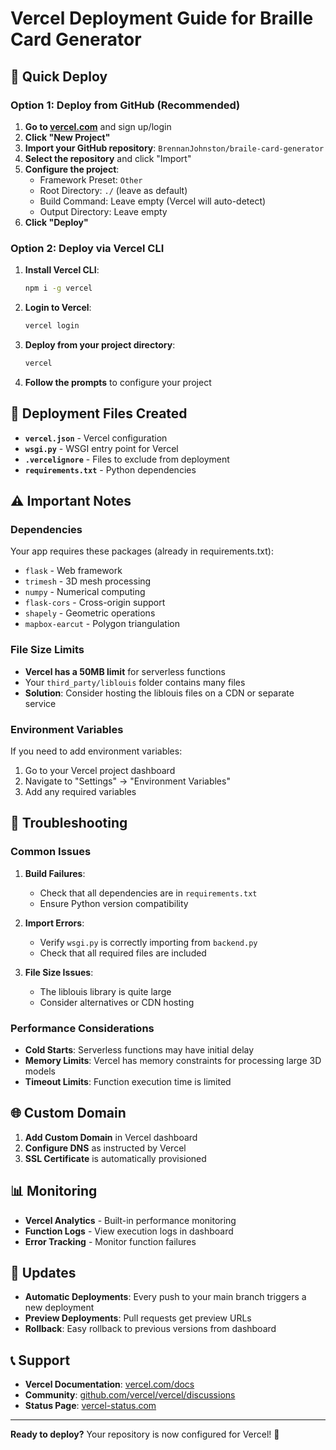 # Vercel Deployment Guide for Braille Card Generator

## 🚀 Quick Deploy

### Option 1: Deploy from GitHub (Recommended)

1. **Go to [vercel.com](https://vercel.com)** and sign up/login
2. **Click "New Project"**
3. **Import your GitHub repository**: `BrennanJohnston/braile-card-generator`
4. **Select the repository** and click "Import"
5. **Configure the project**:
   - Framework Preset: `Other`
   - Root Directory: `./` (leave as default)
   - Build Command: Leave empty (Vercel will auto-detect)
   - Output Directory: Leave empty
6. **Click "Deploy"**

### Option 2: Deploy via Vercel CLI

1. **Install Vercel CLI**:
   ```bash
   npm i -g vercel
   ```

2. **Login to Vercel**:
   ```bash
   vercel login
   ```

3. **Deploy from your project directory**:
   ```bash
   vercel
   ```

4. **Follow the prompts** to configure your project

## 📁 Deployment Files Created

- **`vercel.json`** - Vercel configuration
- **`wsgi.py`** - WSGI entry point for Vercel
- **`.vercelignore`** - Files to exclude from deployment
- **`requirements.txt`** - Python dependencies

## ⚠️ Important Notes

### Dependencies
Your app requires these packages (already in requirements.txt):
- `flask` - Web framework
- `trimesh` - 3D mesh processing
- `numpy` - Numerical computing
- `flask-cors` - Cross-origin support
- `shapely` - Geometric operations
- `mapbox-earcut` - Polygon triangulation

### File Size Limits
- **Vercel has a 50MB limit** for serverless functions
- Your `third_party/liblouis` folder contains many files
- **Solution**: Consider hosting the liblouis files on a CDN or separate service

### Environment Variables
If you need to add environment variables:
1. Go to your Vercel project dashboard
2. Navigate to "Settings" → "Environment Variables"
3. Add any required variables

## 🔧 Troubleshooting

### Common Issues

1. **Build Failures**:
   - Check that all dependencies are in `requirements.txt`
   - Ensure Python version compatibility

2. **Import Errors**:
   - Verify `wsgi.py` is correctly importing from `backend.py`
   - Check that all required files are included

3. **File Size Issues**:
   - The liblouis library is quite large
   - Consider alternatives or CDN hosting

### Performance Considerations

- **Cold Starts**: Serverless functions may have initial delay
- **Memory Limits**: Vercel has memory constraints for processing large 3D models
- **Timeout Limits**: Function execution time is limited

## 🌐 Custom Domain

1. **Add Custom Domain** in Vercel dashboard
2. **Configure DNS** as instructed by Vercel
3. **SSL Certificate** is automatically provisioned

## 📊 Monitoring

- **Vercel Analytics** - Built-in performance monitoring
- **Function Logs** - View execution logs in dashboard
- **Error Tracking** - Monitor function failures

## 🔄 Updates

- **Automatic Deployments**: Every push to your main branch triggers a new deployment
- **Preview Deployments**: Pull requests get preview URLs
- **Rollback**: Easy rollback to previous versions from dashboard

## 📞 Support

- **Vercel Documentation**: [vercel.com/docs](https://vercel.com/docs)
- **Community**: [github.com/vercel/vercel/discussions](https://github.com/vercel/vercel/discussions)
- **Status Page**: [vercel-status.com](https://vercel-status.com)

---

**Ready to deploy?** Your repository is now configured for Vercel! 🎉
